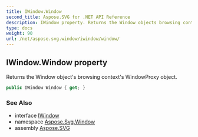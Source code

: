 ```yaml
---
title: IWindow.Window
second_title: Aspose.SVG for .NET API Reference
description: IWindow property. Returns the Window objects browsing contexts WindowProxy object
type: docs
weight: 90
url: /net/aspose.svg.window/iwindow/window/
---
```

## IWindow.Window property

Returns the Window object's browsing context's WindowProxy object.

```csharp
public IWindow Window { get; }
```

### See Also

* interface [IWindow](../)
* namespace [Aspose.Svg.Window](../../iwindow/)
* assembly [Aspose.SVG](../../../)
